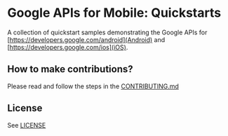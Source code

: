 # Google APIs for Mobile: Quickstarts 

A collection of quickstart samples demonstrating the Google APIs for [https://developers.google.com/android](Android) and [https://developers.google.com/ios](iOS).

## How to make contributions?
Please read and follow the steps in the [CONTRIBUTING.md](CONTRIBUTING.md)

## License
See [LICENSE](LICENSE)

